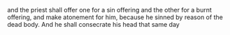 and the priest shall offer one for a sin offering and the other for a burnt offering, and make atonement for him, because he sinned by reason of the dead body. And he shall consecrate his head that same day

